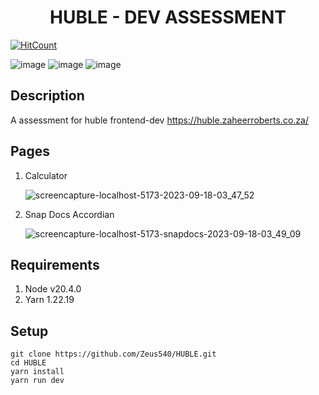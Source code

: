 
<h1 align="center">HUBLE - DEV ASSESSMENT</h1>

[![HitCount](https://hits.dwyl.com/Zeus540/HUBLE.svg?style=flat-square)](http://hits.dwyl.com/Zeus540/HUBLE)


![image](https://img.shields.io/badge/React-20232A?style=for-the-badge&logo=react&logoColor=61DAFB)
![image](https://img.shields.io/badge/React_Router-CA4245?style=for-the-badge&logo=react-router&logoColor=white)
![image](https://img.shields.io/badge/styled--components-DB7093?style=for-the-badge&logo=styled-components&logoColor=white)

## Description
A assessment for huble frontend-dev https://huble.zaheerroberts.co.za/

## Pages
1. Calculator

   ![screencapture-localhost-5173-2023-09-18-03_47_52](https://github.com/Zeus540/HUBLE/assets/47927512/babe6575-ee0c-45d5-8c03-14b43c1589a0)


2. Snap Docs Accordian

   ![screencapture-localhost-5173-snapdocs-2023-09-18-03_49_09](https://github.com/Zeus540/HUBLE/assets/47927512/d166462e-cf4d-47d4-b8b7-ed33ecd912fb)

## Requirements
1. Node v20.4.0
2. Yarn 1.22.19

## Setup
    git clone https://github.com/Zeus540/HUBLE.git
    cd HUBLE
    yarn install
    yarn run dev

